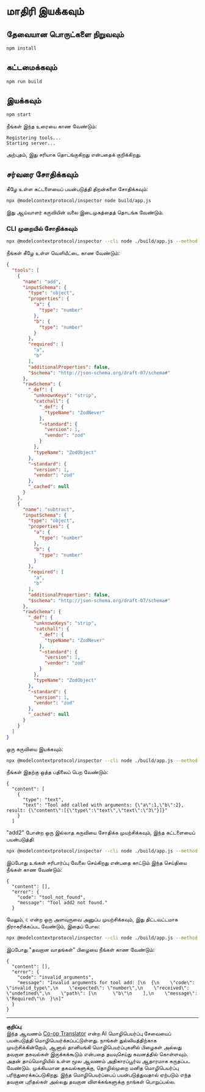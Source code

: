 <!--
CO_OP_TRANSLATOR_METADATA:
{
  "original_hash": "b4662e0a75e645f3eeb4e69e5ba905f4",
  "translation_date": "2025-10-11T11:52:17+00:00",
  "source_file": "03-GettingStarted/10-advanced/code/typescript/README.md",
  "language_code": "ta"
}
-->
# மாதிரி இயக்கவும்

## தேவையான பொருட்களை நிறுவவும்

```sh
npm install
```

## கட்டமைக்கவும்

```sh
npm run build
```

## இயக்கவும்

```sh
npm start
```

நீங்கள் இந்த உரையை காண வேண்டும்:

```text
Registering tools...
Starting server...
```

அற்புதம், இது சரியாக தொடங்குகிறது என்பதைக் குறிக்கிறது.

## சர்வரை சோதிக்கவும்

கீழே உள்ள கட்டளையைப் பயன்படுத்தி திறன்களை சோதிக்கவும்:

```sh
npx @modelcontextprotocol/inspector node build/app.js
```

இது ஆய்வாளர் கருவியின் வலை இடைமுகத்தைத் தொடங்க வேண்டும்.

### CLI முறையில் சோதிக்கவும்

```sh
npx @modelcontextprotocol/inspector --cli node ./build/app.js --method tools/list
```

நீங்கள் கீழே உள்ள வெளியீட்டை காண வேண்டும்:

```json
{
  "tools": [
    {
      "name": "add",
      "inputSchema": {
        "type": "object",
        "properties": {
          "a": {
            "type": "number"
          },
          "b": {
            "type": "number"
          }
        },
        "required": [
          "a",
          "b"
        ],
        "additionalProperties": false,
        "$schema": "http://json-schema.org/draft-07/schema#"
      },
      "rawSchema": {
        "_def": {
          "unknownKeys": "strip",
          "catchall": {
            "_def": {
              "typeName": "ZodNever"
            },
            "~standard": {
              "version": 1,
              "vendor": "zod"
            }
          },
          "typeName": "ZodObject"
        },
        "~standard": {
          "version": 1,
          "vendor": "zod"
        },
        "_cached": null
      }
    },
    {
      "name": "subtract",
      "inputSchema": {
        "type": "object",
        "properties": {
          "a": {
            "type": "number"
          },
          "b": {
            "type": "number"
          }
        },
        "required": [
          "a",
          "b"
        ],
        "additionalProperties": false,
        "$schema": "http://json-schema.org/draft-07/schema#"
      },
      "rawSchema": {
        "_def": {
          "unknownKeys": "strip",
          "catchall": {
            "_def": {
              "typeName": "ZodNever"
            },
            "~standard": {
              "version": 1,
              "vendor": "zod"
            }
          },
          "typeName": "ZodObject"
        },
        "~standard": {
          "version": 1,
          "vendor": "zod"
        },
        "_cached": null
      }
    }
  ]
}
```

ஒரு கருவியை இயக்கவும்:

```sh
npx @modelcontextprotocol/inspector --cli node ./build/app.js --method tools/call --tool-name add --tool-arg a=1 --tool-arg b=2
```

நீங்கள் இதற்கு ஒத்த பதிலைப் பெற வேண்டும்:

```text
{
  "content": [
    {
      "type": "text",
      "text": "Tool add called with arguments: {\"a\":1,\"b\":2}, result: {\"content\":[{\"type\":\"text\",\"text\":\"3\"}]}"
    }
  ]
```

"add2" போன்ற ஒரு இல்லாத கருவியை சோதிக்க முயற்சிக்கவும், இந்த கட்டளையைப் பயன்படுத்தி:

```sh
npx @modelcontextprotocol/inspector --cli node ./build/app.js --method tools/call --tool-name add2 --tool-arg a=1 --tool-arg b=2
```

இப்போது உங்கள் சரிபார்ப்பு வேலை செய்கிறது என்பதை காட்டும் இந்த செய்தியை நீங்கள் காண வேண்டும்:

```text
{
  "content": [],
  "error": {
    "code": "tool_not_found",
    "message": "Tool add2 not found."
  }
```

மேலும், `c` என்ற ஒரு அளவுருவை அனுப்ப முயற்சிக்கவும், இது திட்டவட்டமாக நிராகரிக்கப்பட வேண்டும், இதைப் போல:

```sh
npx @modelcontextprotocol/inspector --cli node ./build/app.js --method tools/call --tool-name add --tool-arg a=1 --tool-arg c=2
```

இப்போது "தவறான வாதங்கள்" பிழையை நீங்கள் காண வேண்டும்:

```text
{
  "content": [],
  "error": {
    "code": "invalid_arguments",
    "message": "Invalid arguments for tool add: [\n  {\n    \"code\": \"invalid_type\",\n    \"expected\": \"number\",\n    \"received\": \"undefined\",\n    \"path\": [\n      \"b\"\n    ],\n    \"message\": \"Required\"\n  }\n]"
  }
}
```

---

**குறிப்பு**:  
இந்த ஆவணம் [Co-op Translator](https://github.com/Azure/co-op-translator) என்ற AI மொழிபெயர்ப்பு சேவையைப் பயன்படுத்தி மொழிபெயர்க்கப்பட்டுள்ளது. நாங்கள் துல்லியத்திற்காக முயற்சிக்கின்றோம், ஆனால் தானியங்கி மொழிபெயர்ப்புகளில் பிழைகள் அல்லது தவறான தகவல்கள் இருக்கக்கூடும் என்பதை தயவுசெய்து கவனத்தில் கொள்ளவும். அதன் தாய்மொழியில் உள்ள மூல ஆவணம் அதிகாரப்பூர்வ ஆதாரமாக கருதப்பட வேண்டும். முக்கியமான தகவல்களுக்கு, தொழில்முறை மனித மொழிபெயர்ப்பு பரிந்துரைக்கப்படுகிறது. இந்த மொழிபெயர்ப்பைப் பயன்படுத்துவதால் ஏற்படும் எந்த தவறான புரிதல்கள் அல்லது தவறான விளக்கங்களுக்கு நாங்கள் பொறுப்பல்ல.